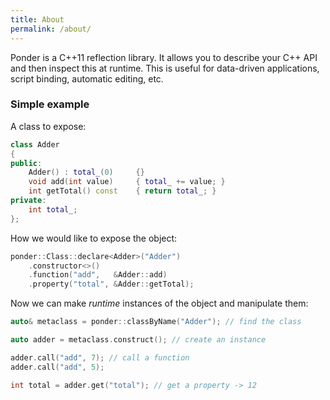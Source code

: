 ```yaml
---
title: About
permalink: /about/
---
```


Ponder is a C++11 reflection library. It allows you to describe your C++ API
and then inspect this at runtime. This is useful for data-driven applications,
script binding, automatic editing, etc.

### Simple example

A class to expose:

```cpp
class Adder
{
public: 
    Adder() : total_(0)     {}
    void add(int value)     { total_ += value; }
    int getTotal() const    { return total_; }
private:
    int total_;    
};
```

How we would like to expose the object:

```cpp
ponder::Class::declare<Adder>("Adder")
    .constructor<>()
    .function("add",   &Adder::add)
    .property("total", &Adder::getTotal);
```

Now we can make *runtime* instances of the object and manipulate them:

```cpp
auto& metaclass = ponder::classByName("Adder"); // find the class

auto adder = metaclass.construct(); // create an instance

adder.call("add", 7); // call a function
adder.call("add", 5);

int total = adder.get("total"); // get a property -> 12 
```
